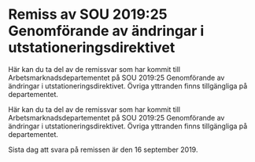 # Remiss av SOU 2019:25 Genomförande av ändringar i utstationeringsdirektivet

Här kan du ta del av de remissvar som har kommit till Arbetsmarknadsdepartementet på SOU 2019:25 Genomförande av ändringar i utstationeringsdirektivet. Övriga yttranden finns tillgängliga på departementet.

Här kan du ta del av de remissvar som har kommit till Arbetsmarknadsdepartementet på SOU 2019:25 Genomförande av ändringar i utstationeringsdirektivet. Övriga yttranden finns tillgängliga på departementet.

Sista dag att svara på remissen är den 16 september 2019.
